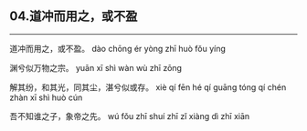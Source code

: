 ## 04.道冲而用之，或不盈
---


<ruby><rbc><rb> 道冲而用之，或不盈。 </rb></rbc>
  <rtc><rt>dào chōng ér yòng zhī huò fǒu yíng</rt></rtc>
</ruby>

<ruby><rbc><rb> 渊兮似万物之宗。 </rb></rbc>
  <rtc><rt>yuān xī shì wàn wù zhī zōng</rt></rtc>
</ruby>

<ruby><rbc><rb> 解其纷，和其光，同其尘，湛兮似或存。 </rb></rbc>
  <rtc><rt>xiè qí fēn hé qí guāng tóng qí chén zhàn xī shì huò cún</rt></rtc>
</ruby>

<ruby><rbc><rb> 吾不知谁之子，象帝之先。 </rb></rbc>
  <rtc><rt>wú fǒu zhī shuí zhī zǐ xiàng dì zhī xiān</rt></rtc>
</ruby>

<ruby><rbc><rb>   </rb></rbc>
  <rtc><rt> </rt></rtc>
</ruby>

